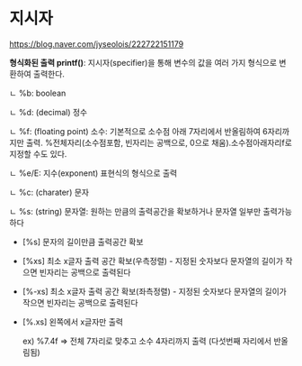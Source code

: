 # 지시자

https://blog.naver.com/jyseolois/222722151179

**형식화된 출력 printf()**: 지시자(specifier)을 통해 변수의 값을 여러 가지 형식으로 변환하여 출력한다.

ㄴ %b: boolean

ㄴ %d: (decimal) 정수

ㄴ %f: (floating point) 소수: 기본적으로 소수점 아래 7자리에서 반올림하여 6자리까지만 출력. %전체자리(소수점포함, 빈자리는 공백으로, 0으로 채움).소수점아래자리f로 지정할 수도 있다.

ㄴ %e/E: 지수(exponent) 표현식의 형식으로 출력

ㄴ %c: (charater) 문자

ㄴ %s: (string) 문자열: 원하는 만큼의 출력공간을 확보하거나 문자열 일부만 출력가능하다
+ [%s] 문자의 길이만큼 출력공간 확보
+ [%xs] 최소 x글자 출력 공간 확보(우측정렬) - 지정된 숫자보다 문자열의 길이가 작으면 빈자리는 공백으로 출력된다
+ [%-xs] 최소 x글자 출력 공간 확보(좌측정렬) - 지정된 숫자보다 문자열의 길이가 작으면 빈자리는 공백으로 출력된다
+ [%.xs] 왼쪽에서 x글자만 출력

  ex) %7.4f => 전체 7자리로 맞추고 소수 4자리까지 출력 (다섯번째 자리에서 반올림됨)